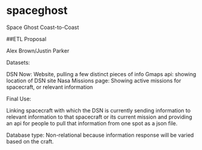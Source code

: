 # spaceghost
Space Ghost Coast-to-Coast

##ETL Proposal

Alex Brown/Justin Parker

Datasets:

DSN Now: Website, pulling a few distinct pieces of info
Gmaps api: showing location of DSN site
Nasa Missions page: Showing active missions for spacecraft, or relevant information

Final Use:

Linking spacecraft with which the DSN is currently sending information to relevant information to that spacecraft or its current mission and providing an api for people to pull that information from one spot as a json file.


Database type:
Non-relational because information response will be varied based on the craft.

